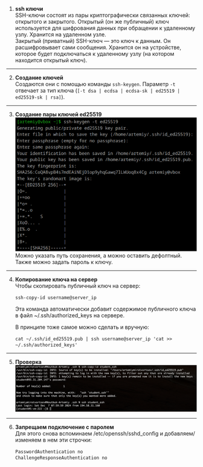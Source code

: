 1. **ssh ключи**  
    SSH-ключи состоят из пары криптографически связанных ключей: открытого и закрытого.  Открытый (он же публичный) ключ используется для шифрования данных при обращении к удаленному узлу. Хранится на удаленном узле.  
    Закрытый (приватный) SSH-ключ — это ключ к данным. Он расшифровывает сами сообщения. Хранится он на устройстве, которое будет подключаться к удаленному узлу (на котором находится открытый ключ).  

---

2. **Создание ключей**  
    Создаются они с помощью команды `ssh-keygen`. Параметр `-t` отвечает за тип ключа (`[-t dsa | ecdsa | ecdsa-sk | ed25519 | ed25519-sk | rsa]`).

---

3. **Создание пары ключей ed25519**  
    ![Вывод](image-10.png)  
    Можно указать путь сохранения, а можно оставить дефолтный. Также можно задать пароль к ключу.

---

4. **Копирование ключа на сервер**  
    Чтобы скопировать публичный ключ на сервер:
    ```
    ssh-copy-id username@server_ip
    ```
    Эта команда автоматически добавит содержимое публичного ключа в файл ~/.ssh/authorized_keys на сервере.   

    В принципе тоже самое можно сделать и вручную:
    ```
    cat ~/.ssh/id_ed25519.pub | ssh username@server_ip 'cat >> ~/.ssh/authorized_keys'
    ```

---

5. **Проверка**  
    ![Вывод](image-11.png)
---

6. **Запрещаем подключение с паролем**  
    Для этого снова вспоминаем /etc/openssh/sshd_config и добавляем/изменяем в нем эти строчки:
    ```
    PasswordAuthentication no
    ChallengeResponseAuthentication no
    ```